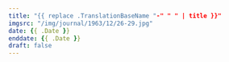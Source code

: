 ```yaml
---
title: "{{ replace .TranslationBaseName "-" " " | title }}"
imgsrc: "/img/journal/1963/12/26-29.jpg"
date: {{ .Date }}
enddate: {{ .Date }}
draft: false
---
```


<!-- fix pre-formatted input -->

